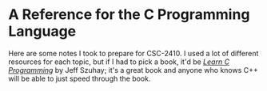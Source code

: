  # A Reference for the C Programming Language
 
 Here are some notes I took to prepare for CSC-2410. I used a lot of different resources for each topic, but if I had to pick a book, it'd be 
 [_Learn C Programming_](https://www.barnesandnoble.com/w/learn-c-programming-jeff-szuhay/1137258930) by Jeff Szuhay; it's a great book and anyone who knows C++ will
 be able to just speed through the book.
